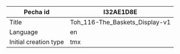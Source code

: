 |Pecha id | I32AE1D8E
| --- | --- 
|Title | Toh_116-The_Baskets_Display-v1 
|Language | en
|Initial creation type | tmx